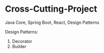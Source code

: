 # Cross-Cutting-Project
Java Core, Spring Boot, React, Design Patterns

Design Patterns:
1. Decorator 
2. Builder